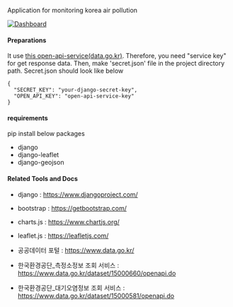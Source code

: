 Application for monitoring korea air pollution

[![Dashboard](http://img.youtube.com/vi/mJcx6-VOzKs/0.jpg)](http://www.youtube.com/watch?v=mJcx6-VOzKs "Korea Air Pollution")

#### Preparations

It use [this open-api-service(data.go.kr)](https://www.data.go.kr/dataset/15000581/openapi.do). Therefore, you need "service key" for get response data.
Then, make 'secret.json' file in the project directory path.
Secret.json should look like below

```
{
  "SECRET_KEY": "your-django-secret-key",
  "OPEN_API_KEY": "open-api-service-key"
}
```

#### requirements

pip install below packages
* django
* django-leaflet
* django-geojson

#### Related Tools and Docs

* django : https://www.djangoproject.com/
* bootstrap : https://getbootstrap.com/
* charts.js : https://www.chartjs.org/
* leaflet.js : https://leafletjs.com/

* 공공데이터 포털 : https://www.data.go.kr/
* 한국환경공단_측정소정보 조회 서비스 : https://www.data.go.kr/dataset/15000660/openapi.do
* 한국환경공단_대기오염정보 조회 서비스 : https://www.data.go.kr/dataset/15000581/openapi.do